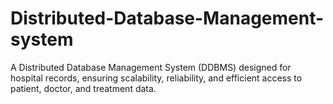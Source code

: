 # Distributed-Database-Management-system
A Distributed Database Management System (DDBMS) designed for hospital records, ensuring scalability, reliability, and efficient access to patient, doctor, and treatment data.
